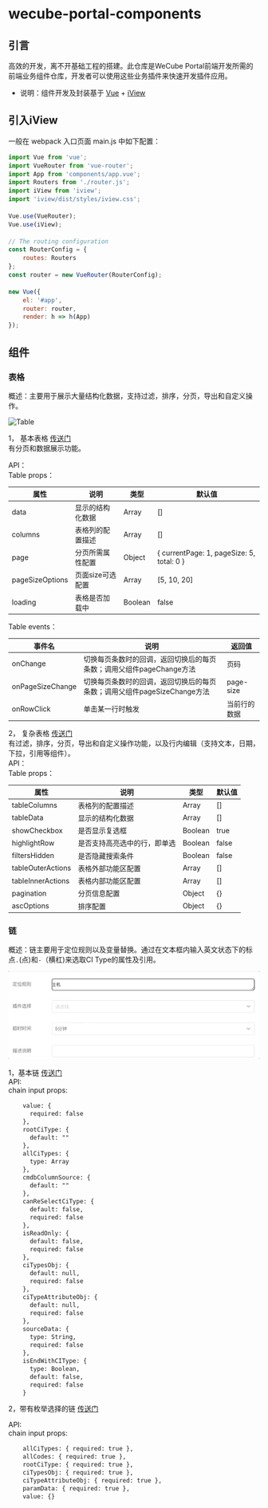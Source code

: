 # wecube-portal-components

## 引言

高效的开发，离不开基础工程的搭建。此仓库是WeCube Portal前端开发所需的前端业务组件仓库，开发者可以使用这些业务插件来快速开发插件应用。

- 说明：组件开发及封装基于 [Vue](https://vuejs.org/) + [iView](https://www.iviewui.com/)

## 引入iView

一般在 webpack 入口页面 main.js 中如下配置：

```js
import Vue from 'vue';
import VueRouter from 'vue-router';
import App from 'components/app.vue';
import Routers from './router.js';
import iView from 'iview';
import 'iview/dist/styles/iview.css';

Vue.use(VueRouter);
Vue.use(iView);

// The routing configuration
const RouterConfig = {
    routes: Routers
};
const router = new VueRouter(RouterConfig);

new Vue({
    el: '#app',
    router: router,
    render: h => h(App)
});
```

## 组件

### 表格

概述：主要用于展示大量结构化数据，支持过滤，排序，分页，导出和自定义操作。

![Table](examples/table.gif)

1， 基本表格 [传送门](components/table/simple-table.vue)  
有分页和数据展示功能。

API：  
Table props：  

| 属性              | 说明         | 类型      | 默认值                                                                          |
|-----------------|------------|---------|------------------------------------------------------------------------------|
| data            | 显示的结构化数据   | Array   | \[\]                                                                         |
| columns         | 表格列的配置描述   | Array   | \[\]                                                                         |
| page            | 分页所需属性配置   | Object  | \{        currentPage: 1,         pageSize: 5,           total: 0         \} |
| pageSizeOptions | 页面size可选配置 | Array   | \[5, 10, 20\]                                                                |
| loading         | 表格是否加载中    | Boolean | false                                                                        |

Table events：  

| 事件名              | 说明                                          | 返回值        |
|------------------|---------------------------------------------|------------|
| onChange         | 切换每页条数时的回调，返回切换后的每页条数；调用父组件pageChange方法     | 页码         |
| onPageSizeChange | 切换每页条数时的回调，返回切换后的每页条数；调用父组件pageSizeChange方法 | page\-size |
| onRowClick       | 单击某一行时触发                                    | 当前行的数据     |

2， 复杂表格 [传送门](components/table/table.js)  
有过滤，排序，分页，导出和自定义操作功能，以及行内编辑（支持文本，日期，下拉，引用等组件）。  
API：  
Table props：  

| 属性                | 说明             | 类型      | 默认值   |
|-------------------|----------------|---------|-------|
| tableColumns      | 表格列的配置描述       | Array   | \[\]  |
| tableData         | 显示的结构化数据       | Array   | \[\]  |
| showCheckbox      | 是否显示复选框        | Boolean | true  |
| highlightRow      | 是否支持高亮选中的行，即单选 | Boolean | false |
| filtersHidden     | 是否隐藏搜索条件       | Boolean | false |
| tableOuterActions | 表格外部功能区配置      | Array   | \[\]  |
| tableInnerActions | 表格内部功能区配置      | Array   | \[\]  |
| pagination        | 分页信息配置         | Object  | \{\}  |
| ascOptions        | 排序配置           | Object  | \{\}  |

### 链  

概述：链主要用于定位规则以及变量替换。通过在文本框内输入英文状态下的标点```.```(点)和```-```（横杠)来选取CI Type的属性及引用。

![Table](examples/chain.gif)

1，基本链  [传送门](components/chain-input/chain-input.vue)  
API:  
chain input props:

```
    value: {
      required: false
    },
    rootCiType: {
      default: ""
    },
    allCiTypes: {
      type: Array
    },
    cmdbColumnSource: {
      default: ""
    },
    canReSelectCiType: {
      default: false,
      required: false
    },
    isReadOnly: {
      default: false,
      required: false
    },
    ciTypesObj: {
      default: null,
      required: false
    },
    ciTypeAttributeObj: {
      default: null,
      required: false
    },
    sourceData: {
      type: String,
      required: false
    },
    isEndWithCIType: {
      type: Boolean,
      default: false,
      required: false
    }
```

2，带有枚举选择的链 [传送门](components/chain-input/chain-input-with-enum.vue)  

API:  
chain input props:

```
    allCiTypes: { required: true },
    allCodes: { required: true },
    rootCiType: { required: true },
    ciTypesObj: { required: true },
    ciTypeAttributeObj: { required: true },
    paramData: { required: true },
    value: {}
```

